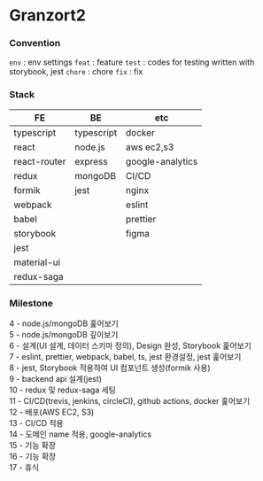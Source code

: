 # Granzort2

### Convention
`env` : env settings
`feat` : feature
`test` : codes for testing written with storybook, jest
`chore` : chore
`fix` : fix

### Stack
|FE|BE|etc|
|-|-|-|
|typescript|typescript|docker|
|react|node.js|aws ec2,s3|
|react-router|express|google-analytics|
|redux|mongoDB|CI/CD|
|formik|jest|nginx|
|webpack||eslint|
|babel||prettier|
|storybook||figma|
|jest|||
|material-ui|||
|redux-saga|||

### Milestone
4 - node.js/mongoDB 훑어보기  
5 - node.js/mongoDB 깊이보기  
6 - 설계(UI 설계, 데이터 스키마 정의), Design 완성, Storybook 훑어보기  
7 - eslint, prettier, webpack, babel, ts, jest 환경설정, jest 훑어보기  
8 - jest, Storybook 적용하여 UI 컴포넌트 생성(formik 사용)  
9 - backend api 설계(jest)  
10 - redux 및 redux-saga 세팅  
11 - CI/CD(trevis, jenkins, circleCI), github actions, docker 훑어보기  
12 - 배포(AWS EC2, S3)  
13 - CI/CD 적용  
14 - 도메인 name 적용, google-analytics  
15 - 기능 확장  
16 - 기능 확장  
17 - 휴식  
